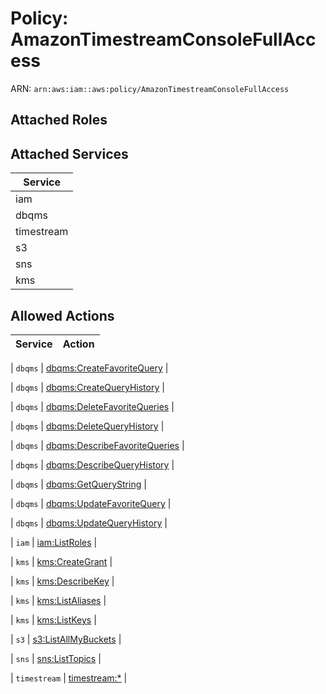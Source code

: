 # Policy: AmazonTimestreamConsoleFullAccess

ARN: `arn:aws:iam::aws:policy/AmazonTimestreamConsoleFullAccess`

## Attached Roles

## Attached Services

| Service |
|---------|
| iam |
| dbqms |
| timestream |
| s3 |
| sns |
| kms |

## Allowed Actions

| Service | Action |
|:-------:|--------|

| `dbqms` | [dbqms:CreateFavoriteQuery](../actions.md#dbqms:createfavoritequery) |

| `dbqms` | [dbqms:CreateQueryHistory](../actions.md#dbqms:createqueryhistory) |

| `dbqms` | [dbqms:DeleteFavoriteQueries](../actions.md#dbqms:deletefavoritequeries) |

| `dbqms` | [dbqms:DeleteQueryHistory](../actions.md#dbqms:deletequeryhistory) |

| `dbqms` | [dbqms:DescribeFavoriteQueries](../actions.md#dbqms:describefavoritequeries) |

| `dbqms` | [dbqms:DescribeQueryHistory](../actions.md#dbqms:describequeryhistory) |

| `dbqms` | [dbqms:GetQueryString](../actions.md#dbqms:getquerystring) |

| `dbqms` | [dbqms:UpdateFavoriteQuery](../actions.md#dbqms:updatefavoritequery) |

| `dbqms` | [dbqms:UpdateQueryHistory](../actions.md#dbqms:updatequeryhistory) |

| `iam` | [iam:ListRoles](../actions.md#iam:listroles) |

| `kms` | [kms:CreateGrant](../actions.md#kms:creategrant) |

| `kms` | [kms:DescribeKey](../actions.md#kms:describekey) |

| `kms` | [kms:ListAliases](../actions.md#kms:listaliases) |

| `kms` | [kms:ListKeys](../actions.md#kms:listkeys) |

| `s3` | [s3:ListAllMyBuckets](../actions.md#s3:listallmybuckets) |

| `sns` | [sns:ListTopics](../actions.md#sns:listtopics) |

| `timestream` | [timestream:*](../actions.md#timestream:all) |
